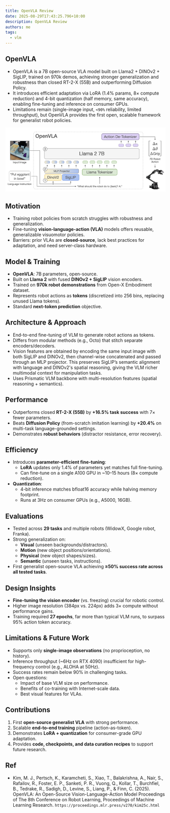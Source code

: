 ```yaml
---
title: OpenVLA Review
date: 2025-08-29T17:43:25.796+10:00
description: OpenVLA Review
authors: me
tags:
  - vlm
---
```


## OpenVLA

- OpenVLA is a 7B open-source VLA model built on Llama2 + DINOv2 + SigLIP, trained on 970k demos, achieving stronger generalization and robustness than closed RT-2-X (55B) and outperforming Diffusion Policy.
- It introduces efficient adaptation via LoRA (1.4% params, 8× compute reduction) and 4-bit quantization (half memory, same accuracy), enabling fine-tuning and inference on consumer GPUs.
- Limitations remain (single-image input, `<90%` reliability, limited throughput), but OpenVLA provides the first open, scalable framework for generalist robot policies.

![OpenVLA Architecture](./open-vla-architecture.png)

## Motivation

- Training robot policies from scratch struggles with robustness and generalization.  
- Fine-tuning **vision-language-action (VLA)** models offers reusable, generalizable visuomotor policies.  
- Barriers: prior VLAs are **closed-source**, lack best practices for adaptation, and need server-class hardware.

## Model & Training

- **OpenVLA**: 7B parameters, open-source.  
- Built on **Llama 2** with fused **DINOv2 + SigLIP** vision encoders.  
- Trained on **970k robot demonstrations** from Open-X Embodiment dataset.  
- Represents robot actions as **tokens** (discretized into 256 bins, replacing unused Llama tokens).  
- Standard **next-token prediction** objective.  

## Architecture & Approach

- End-to-end fine-tuning of VLM to generate robot actions as tokens.  
- Differs from modular methods (e.g., Octo) that stitch separate encoders/decoders.  
- Vision features are obtained by encoding the same input image with both SigLIP and DINOv2, then channel-wise concatenated and passed through an MLP projector. This preserves SigLIP’s semantic alignment with language and DINOv2's spatial reasoning, giving the VLM richer multimodal context for manipulation tasks.
- Uses Prismatic VLM backbone with multi-resolution features (spatial reasoning + semantics).

## Performance

- Outperforms closed **RT-2-X (55B)** by **+16.5% task success** with 7× fewer parameters.  
- Beats **Diffusion Policy** (from-scratch imitation learning) by **+20.4%** on multi-task language-grounded settings.  
- Demonstrates **robust behaviors** (distractor resistance, error recovery).  

## Efficiency

- Introduces **parameter-efficient fine-tuning**:
  - **LoRA** updates only 1.4% of parameters yet matches full fine-tuning.  
  - Can fine-tune on a single A100 GPU in ~10–15 hours (8× compute reduction).  
- **Quantization**:
  - 4-bit inference matches bfloat16 accuracy while halving memory footprint.  
  - Runs at 3Hz on consumer GPUs (e.g., A5000, 16GB).  

## Evaluations

- Tested across **29 tasks** and multiple robots (WidowX, Google robot, Franka).  
- Strong generalization on:
  - **Visual** (unseen backgrounds/distractors).  
  - **Motion** (new object positions/orientations).  
  - **Physical** (new object shapes/sizes).  
  - **Semantic** (unseen tasks, instructions).  
- First generalist open-source VLA achieving **≥50% success rate across all tested tasks**.  

## Design Insights

- **Fine-tuning the vision encoder** (vs. freezing) crucial for robotic control.  
- Higher image resolution (384px vs. 224px) adds 3× compute without performance gains.  
- Training required **27 epochs**, far more than typical VLM runs, to surpass 95% action token accuracy.

## Limitations & Future Work

- Supports only **single-image observations** (no proprioception, no history).  
- Inference throughput (~6Hz on RTX 4090) insufficient for high-frequency control (e.g., ALOHA at 50Hz).  
- Success rates remain below 90% in challenging tasks.  
- Open questions:
  - Impact of base VLM size on performance.  
  - Benefits of co-training with Internet-scale data.  
  - Best visual features for VLAs.  

## Contributions

1. First **open-source generalist VLA** with strong performance.  
2. Scalable **end-to-end training** pipeline (action-as-token).  
3. Demonstrates **LoRA + quantization** for consumer-grade GPU adaptation.  
4. Provides **code, checkpoints, and data curation recipes** to support future research.

## Ref

- Kim, M. J., Pertsch, K., Karamcheti, S., Xiao, T., Balakrishna, A., Nair, S., Rafailov, R., Foster, E. P., Sanketi, P. R., Vuong, Q., Kollar, T., Burchfiel, B., Tedrake, R., Sadigh, D., Levine, S., Liang, P., & Finn, C. (2025). OpenVLA: An Open-Source Vision-Language-Action Model Proceedings of The 8th Conference on Robot Learning, Proceedings of Machine Learning Research. `https://proceedings.mlr.press/v270/kim25c.html`
